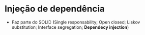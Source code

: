 # Injeção de dependência
- Faz parte do SOLID (Single responsability; Open closed; Liskov substitution; Interface segregation; **Dependecy injection**)
